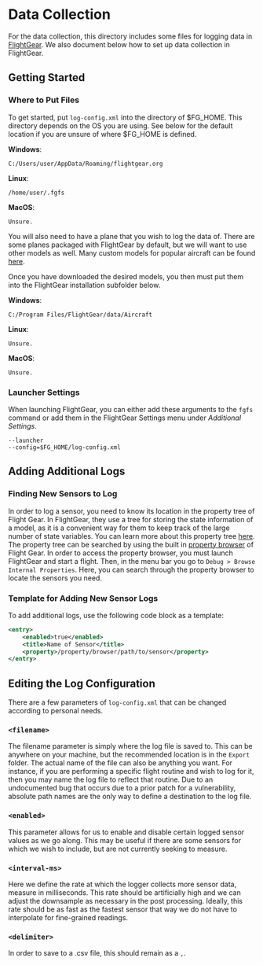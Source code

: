 # Data Collection
For the data collection, this directory includes some files for logging data
in [FlightGear](https://www.flightgear.org/download/). We also document below
how to set up data collection in FlightGear.

## Getting Started

### Where to Put Files
To get started, put `log-config.xml` into the directory of $FG_HOME. This directory
depends on the OS you are using. See below for the default location if you are
unsure of where $FG_HOME is defined.

**Windows**:
```
C:/Users/user/AppData/Roaming/flightgear.org
```

**Linux**:
```
/home/user/.fgfs
```

**MacOS**:
```
Unsure.
```

You will also need to have a plane that you wish to log the data of. There are some
planes packaged with FlightGear by default, but we will want to use other models as
well. Many custom models for popular aircraft can be found
[here](https://www.flightgear.org/download/download-aircraft/).

Once you have downloaded the desired models, you then must put them into the
FlightGear installation subfolder below.

**Windows**:
```
C:/Program Files/FlightGear/data/Aircraft
```

**Linux**:
```
Unsure.
```

**MacOS**:
```
Unsure.
```

### Launcher Settings
When launching FlightGear, you can either add these arguments to the `fgfs` command or
add them in the FlightGear Settings menu under *Additional Settings*.

```
--launcher
--config=$FG_HOME/log-config.xml
```

## Adding Additional Logs

### Finding New Sensors to Log
In order to log a sensor, you need to know its location in the property tree of
Flight Gear. In FlightGear, they use a tree for storing the state information
of a model, as it is a convenient way for them to keep track of the large number
of state variables. You can learn more about this property tree
[here](https://wiki.flightgear.org/Property_Tree/Explained). The property tree
can be searched by using the built in
[property browser](https://wiki.flightgear.org/Property_browser) of Flight Gear.
In order to access the property browser, you must launch FlightGear and start a
flight. Then, in the menu bar you go to `Debug > Browse Internal Properties`.
Here, you can search through the property browser to locate the sensors you need.

### Template for Adding New Sensor Logs
To add additional logs, use the following code block as a template:
```xml
<entry>
    <enabled>true</enabled>
    <title>Name of Sensor</title>
    <property>/property/browser/path/to/sensor</property>
</entry>
```

## Editing the Log Configuration
There are a few parameters of `log-config.xml` that can be changed according to personal
needs.

### `<filename>`
The filename parameter is simply where the log file is saved to. This can be anywhere on
your machine, but the recommended location is in the `Export` folder. The actual name of
the file can also be anything you want. For instance, if you are performing a specific
flight routine and wish to log for it, then you may name the log file to reflect that
routine. Due to an undocumented bug that occurs due to a prior patch for a vulnerability,
absolute path names are the only way to define a destination to the log file.

### `<enabled>`
This parameter allows for us to enable and disable certain logged sensor values as we
go along. This may be useful if there are some sensors for which we wish to include, but
are not currently seeking to measure.

### `<interval-ms>`
Here we define the rate at which the logger collects more sensor data, measure in
milliseconds. This rate should be artificially high and we can adjust the downsample as 
necessary in the post processing. Ideally, this rate should be as fast as the fastest
sensor that way we do not have to interpolate for fine-grained readings.

### `<delimiter>`
In order to save to a .csv file, this should remain as a `,`.
